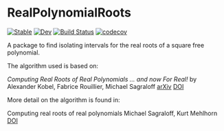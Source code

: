# RealPolynomialRoots

[![Stable](https://img.shields.io/badge/docs-stable-blue.svg)](https://jverzani.github.io/RealPolynomialRoots.jl/stable)
[![Dev](https://img.shields.io/badge/docs-dev-blue.svg)](https://jverzani.github.io/RealPolynomialRoots.jl/dev)
[![Build Status](https://github.com/jverzani/RealPolynomialRoots.jl/workflows/CI/badge.svg)](https://github.com/jverzani/RealPolynomialRoots.jl/actions)
[![codecov](https://codecov.io/gh/jverzani/RealPolynomialRoots.jl/branch/master/graph/badge.svg)](https://codecov.io/gh/jverzani/RealPolynomialRoots.jl)

A package to find isolating intervals for the real roots of a square free polynomial.

The algorithm used is based on:

*Computing Real Roots of Real Polynomials ... and now For Real!*
by Alexander Kobel, Fabrice Rouillier, Michael Sagraloff
[arXiv](1605.00410) [DOI](https://doi.org/10.1145/2930889.2930937)

More detail on the algorithm is found in:

Computing real roots of real polynomials
Michael Sagraloff, Kurt Mehlhorn
[DOI](https://doi.org/10.1016/j.jsc.2015.03.004)
